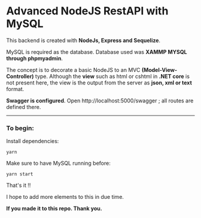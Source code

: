 # Advanced NodeJS RestAPI with MySQL

This backend is created with **NodeJs, Express and Sequelize**.

MySQL is required as the database. Database used was **XAMMP MYSQL through phpmyadmin**.

The concept is to decorate a basic NodeJS to an MVC **(Model-View-Controller)** type. Although the **view** such as html or cshtml in **.NET core** is not present here, the view is the output from the server as **json, xml or text** format.

**Swagger is configured**. Open http://localhost:5000/swagger ; all routes are defined there.

---
### To begin:
Install dependencies:
```
yarn 
```
Make sure to have MySQL running before:
```
yarn start
```
That's it !!

I hope to add more elements to this in due time. 

**If you made it to this repo. Thank you.**
